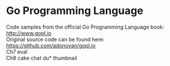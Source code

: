 # Go Programming Language
Code samples from the official Go Programming Language book: http://www.gopl.io
<br />
Original source code can be found here: https://github.com/adonovan/gopl.io
<br />
Ch7 eval
<br />
Ch8 cake	chat	du*		thumbnail

